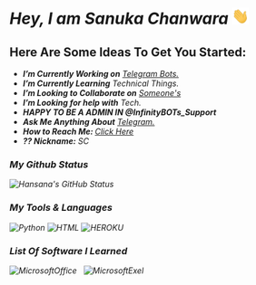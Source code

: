 # *Hey, I am Sanuka Chanwara* <img src="https://raw.githubusercontent.com/ABSphreak/ABSphreak/master/gifs/Hi.gif" width="30px">

## Here Are Some Ideas To Get You Started:

- <i><b> I’m Currently Working on</b> <a href="#"> Telegram Bots.</a></i>
- <i><b> I’m Currently Learning</b> Technical Things.</i>
- <i><b> I’m Looking to Collaborate on</b> <a href="#">  Someone's</a></i>
- <i><b> I’m Looking for help with</b> Tech.</i>
- <i><b> HAPPY TO BE A ADMIN IN @InfinityBOTs_Support </b> 
- <i><b> Ask Me Anything About</b> <a href="#">Telegram.</a></i>
- <i><b> How to Reach Me: <a href="https://t.me/Sanu_2021ss"></b>Click Here</b></a></i>
- <i><b>?? Nickname:</b> SC </i>

### My Github Status
![Hansana's GitHub Status](https://github-readme-stats.vercel.app/api?username=scprojectsLK&show_icons=true&theme=dark) 

### My Tools & Languages
![Python](https://img.shields.io/badge/Python-14354C?style=for-the-badge&logo=python&logoColor=white)  ![HTML](https://img.shields.io/badge/HTML5-E34F26?style=for-the-badge&logo=html5&logoColor=white)
![HEROKU](https://img.shields.io/badge/-Heroku-blueviolett)

### List Of Software I Learned
![MicrosoftOffice](https://img.shields.io/badge/Microsoft_Office-D83B01?style=for-the-badge&logo=microsoft-office&logoColor=white)
![]()
![]()
![MicrosoftExel](https://img.shields.io/badge/-Microsoft%20Exel-brightgreen)
![]()
![]()
